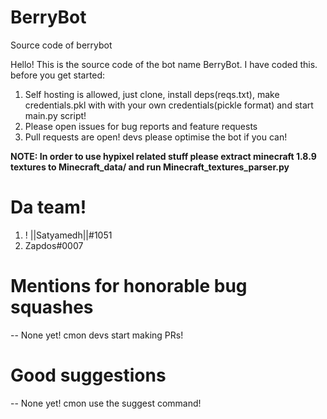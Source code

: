 # BerryBot
Source code of berrybot

Hello! This is the source code of the bot name BerryBot. I have coded this. before you get started:

1. Self hosting is allowed, just clone, install deps(reqs.txt), make credentials.pkl with with your own credentials(pickle format) and start main.py script!
2. Please open issues for bug reports and feature requests
3. Pull requests are open! devs please optimise the bot if you can!

**NOTE: In order to use hypixel related stuff please extract minecraft 1.8.9 textures to Minecraft_data/ and run Minecraft_textures_parser.py**

# Da team!
1. ! ||Satyamedh||#1051
2. Zapdos#0007

# Mentions for honorable bug squashes

 -- None yet! cmon devs start making PRs!
 
# Good suggestions
 -- None yet! cmon use the suggest command!
